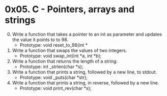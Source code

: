 # 0x05. C - Pointers, arrays and strings
0. Write a function that takes a pointer to an int as parameter and updates the value it points to to 98.
    - Prototype: void reset_to_98(int *
1. Write a function that swaps the values of two integers.
	- Prototype: void swap_int(int *a, int *b);
2. Write a function that returns the length of a string.
	- Prototype: int _strlen(char *s);
3. Write a function that prints a string, followed by a new line, to stdout.
	- Prototype: void _puts(char *str);
4. Write a function that prints a string, in reverse, followed by a new line.
	- Prototype: void print_rev(char *s);
